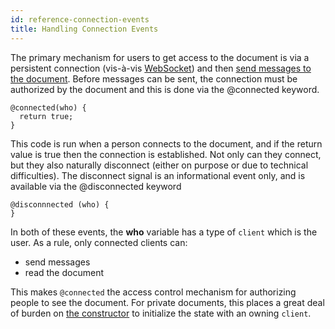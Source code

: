 ```yaml
---
id: reference-connection-events
title: Handling Connection Events
---
```


The primary mechanism for users to get access to the document is via a persistent connection (vis-à-vis [WebSocket](https://developer.mozilla.org/en-US/docs/Web/API/WebSockets_API)) and then [send messages to the document](/docs/reference-channels-handlers-futures). Before messages can be sent, the connection must be authorized by the document and this is done via the @connected keyword.

```adama
@connected(who) {
  return true;
}
```

This code is run when a person connects to the document, and if the return value is true then the connection is established. Not only can they connect, but they also naturally disconnect (either on purpose or due to technical difficulties). The disconnect signal is an informational event only, and is available via the @disconnected keyword

```adama
@disconnnected (who) {	
}
```

In both of these events, the **who** variable has a type of ```client``` which is the user. As a rule, only connected clients can:
* send messages
* read the document

This makes ```@connected``` the access control mechanism for authorizing people to see the document. For private documents, this places a great deal of burden on [the constructor](/docs/reference-constructor) to initialize the state with an owning ```client```.
